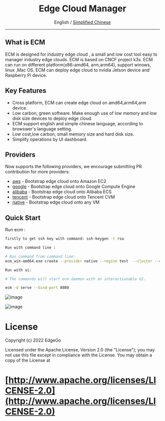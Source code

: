 
<div align="center">
  <h1>Edge Cloud Manager</h1>
  <span>English / </span> <a href="https://github.com/edgego/">Simplified Chinese</a>
</div>

<hr />

## What is ECM
 ECM is designed for industry edge cloud , a small and low cost tool easy to  manager industry edge clouds. ECM is based on CNCF project k3s. ECM can run on different platform(x86-amd64, arm,arm64), support winows, linux ,Mac OS. ECM can deploy edge cloud to nvidia Jetson device and Raspberry Pi device.

## Key Features

- Cross platform, ECM can create edge cloud on amd64,arm64,arm device. 
- Low carbon, green software. Make enough use of low memory and low disk size devices to deploy edge cloud.
- ECM support english and simple chinese language, according to browswer's language setting.
- Low cost,low carbon, small memory size and hard disk size.
- Simplify operations by UI dashboard.

## Providers

Now supports the following providers, we encourage submitting PR contribution for more providers:

- [aws](docs/i18n/en_us/aws/README.md) - Bootstrap edge cloud onto Amazon EC2
- [google](docs/i18n/en_us/google/README.md) - Bootstrap edge cloud onto Google Compute Engine
- [alibaba](docs/i18n/en_us/alibaba/README.md) - Bootstrap edge cloud onto Alibaba ECS
- [tencent](docs/i18n/en_us/tencent/README.md) - Bootstrap edge cloud onto Tencent CVM
- [native](docs/i18n/en_us/native/README.md) - Bootstrap edge cloud onto any VM

## Quick Start

 Run  ecm :

```bash
firstly to get ssh key with command: ssh-keygen -t rsa

Run with command line :

# Run command from command line: 
ecm_win-amd64.exe create --provider native --region test  --cluster --docker-script https://get.docker.com --enable dashboard --k3s-channel stable --k3s-install-mirror INSTALL_K3S_MIRROR=cn --k3s-install-script http://rancher-mirror.cnrancher.com/k3s/k3s-install.sh --name m1  --ssh-user root --master-ips 192.168.1.151

Run with ui:

# The commands will start ecm daemon with an interactionable UI.

ecm -d serve --bind-port 8080
```
![image](https://user-images.githubusercontent.com/80612608/174299658-a645f7a2-6e6a-429e-bd88-56febf1256c4.png)

![image](https://user-images.githubusercontent.com/80612608/174299845-08435f58-b8be-41b7-bb02-49fb9d7639a2.png)


# License

Copyright (c) 2022 EdgeGo

Licensed under the Apache License, Version 2.0 (the "License");
you may not use this file except in compliance with the License.
You may obtain a copy of the License at

[http://www.apache.org/licenses/LICENSE-2.0](http://www.apache.org/licenses/LICENSE-2.0)
=======

